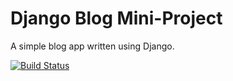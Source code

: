 # Django Blog Mini-Project

A simple blog app written using Django.

[![Build Status](https://travis-ci.com/SalvatoreFiengo/django-blog.svg?branch=master)](https://travis-ci.com/SalvatoreFiengo/django-blog)